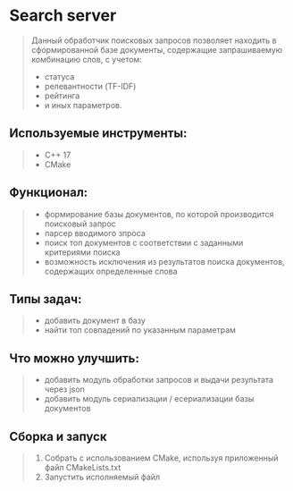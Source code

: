 # **Search server**
> Данный обработчик поисковых запросов позволяет находить в сформированной базе документы,
> содержащие запрашиваемую комбинацию слов, с учетом:
> * статуса
> * релевантности (TF-IDF)
> * рейтинга
> * и иных параметров.

## **Используемые инструменты:**
> * C++ 17
> * CMake

## **Функционал:**
> * формирование базы документов, по которой производится поисковый запрос
> * парсер вводимого зпроса
> * поиск топ документов с соответствии с заданными критериями поиска
> * возможность исключения из результатов поиска документов, содержащих определенные слова

## **Типы задач:**
> * добавить документ в базу
> * найти топ совпадений по указанным параметрам

## **Что можно улучшить:**
> * добавить модуль обработки запросов и выдачи результата через json
> * добавить модуль сериализации / есериализации базы документов

## **Сборка и запуск**
> 1. Собрать с использованием CMake, используя приложенный файл CMakeLists.txt
> 2. Запустить исполняемый файл
